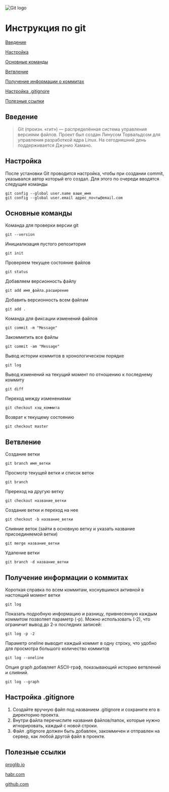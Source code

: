 ![Git logo](https://git-scm.com/images/logos/downloads/Git-Logo-1788C.png)
# Инструкция по git

[Введение](#intro)

[Настройка](#setup)

[Основные команды](#basic)

[Ветвление](#branch)

[Получение информации о коммитах](#log)

[Настройка .gitignore](#gitignore)

[Полезные ссылки](#web)

## <a name="intro"></a> Введение

 >Git (произн. «гит») — распределённая система управления версиями файлов. Проект был создан Линусом Торвальдсом для управления разработкой ядра Linux. На сегодняшний день поддерживается Джунио Хамано.

## <a name="setup"></a> Настройка

После установки Git проводится настройка, чтобы при создании commit, указывался автор который его создал. Для этого по очереди вводятся следущие команды 

    git config --global user.name ваше_имя
    git config --global user.email адрес_почты@email.com


## <a name="basic"></a> Основные команды

 Команда для проверки версии git

    git --version

Инициализация пустого репозитория

    git init 

Проверяем текущее состояние файлов

    git status 

Добавляем версионность файлу

    git add имя_файла.расширение

Добавить версионность всем файлам

    git add .

Команда для фиксации изменений файлов

    git commit -m "Message"

Закоммитить все файлы    

    git commit -am "Message" 

Вывод истории коммитов в хронологическом порядке

    git log 

Вывод изменений на текущий момент по отношению к последнему коммиту

    git diff 

Переход между изменениями

    git checkout хэш_коммита

Возврат к текущему состоянию

    git checkout master

## <a name="branch"></a>Ветвление

Создание ветки

    git branch имя_ветки

Просмотр текущей ветки и список веток

    git branch

Пререход на другую ветку

    git checkout название_ветки

Создание ветки и переход на нее 

    git checkout -b название_ветки

Слияние веток (зайти в основную ветку и указать название присоединяемой ветки)

    git merge название_ветки

Удаление ветки 

    git branch -d название_ветки


## <a name="log"></a>Получение информации о коммитах

Короткая справка по всем коммитам, коснувшимся активной в настоящий момент ветки

    git log

Показать подробную информацию и разницу, привнесенную каждым коммитом позволяет параметр (-p). Можно использовать (-2), что ограничит вывод до 2-х последних записей:

    git log -p -2 

Параметр oneline выводит каждый коммит в одну строку, что удобно для просмотра большого количество коммитов

    git log --oneline

Опция graph добавляет ASCII-граф, показывающий историю ветвлений и слияний.

    git log --graph

## <a name="gitignore"></a>Настройка .gitignore

1. Создайте вручную файл под названием .gitignore и сохраните его в директорию проекта.
2. Внутри файла перечислите названия файлов/папок, которые нужно игнорировать, каждый с новой строки.
3. Файл .gitignore должен быть добавлен, закоммичен и отправлен на сервер, как любой другой файл в проекте.

## <a name="web"></a>Полезные ссылки
[proglib.io](https://proglib.io/p/git-for-half-an-hour/ "Git за полчаса: руководство для начинающих")

[habr.com](https://habr.com/ru/post/541258/ "Git для новичков ")

[github.com](https://gist.github.com/rdnvndr/cb21a06c5a71fd71213aed1619380b8e/ "Основы работы с Git")